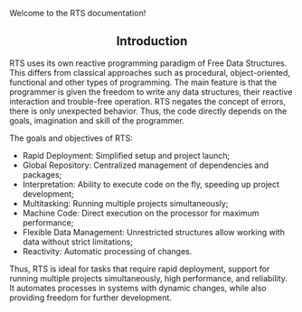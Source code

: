 Welcome to the RTS documentation!

<h2 align="center">Introduction</h2>

RTS uses its own reactive programming paradigm of Free Data Structures. This differs from classical approaches such as procedural, object-oriented, functional and other types of programming. The main feature is that the programmer is given the freedom to write any data structures, their reactive interaction and trouble-free operation. RTS negates the concept of errors, there is only unexpected behavior. Thus, the code directly depends on the goals, imagination and skill of the programmer.

The goals and objectives of RTS:

* Rapid Deployment: Simplified setup and project launch;
* Global Repository: Centralized management of dependencies and packages;
* Interpretation: Ability to execute code on the fly, speeding up project development;
* Multitasking: Running multiple projects simultaneously;
* Machine Code: Direct execution on the processor for maximum performance;
* Flexible Data Management: Unrestricted structures allow working with data without strict limitations;
* Reactivity: Automatic processing of changes.

Thus, RTS is ideal for tasks that require rapid deployment, support for running multiple projects simultaneously, high performance, and reliability. It automates processes in systems with dynamic changes, while also providing freedom for further development.